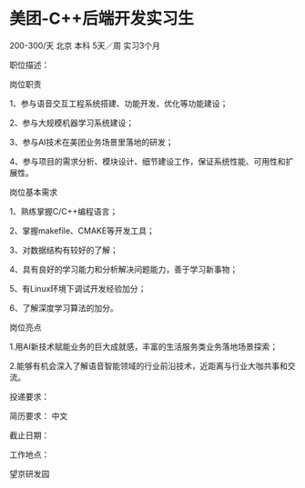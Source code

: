 # 美团-C++后端开发实习生

200-300/天 北京 本科 5天／周 实习3个月

职位描述：

岗位职责

1、参与语音交互工程系统搭建、功能开发、优化等功能建设；

2、参与大规模机器学习系统建设；

3、参与AI技术在美团业务场景里落地的研发；

4、参与项目的需求分析、模块设计、细节建设工作，保证系统性能、可用性和扩展性。



岗位基本需求

1、熟练掌握C/C++编程语言；

2、掌握makefile、CMAKE等开发工具；

3、对数据结构有较好的了解；

4、具有良好的学习能力和分析解决问题能力，善于学习新事物；

5、有Linux环境下调试开发经验加分；

6、了解深度学习算法的加分。



岗位亮点

1.用AI新技术赋能业务的巨大成就感，丰富的生活服务类业务落地场景探索；

2.能够有机会深入了解语音智能领域的行业前沿技术，近距离与行业大咖共事和交流。

投递要求：

简历要求： 中文

截止日期：

工作地点：

望京研发园